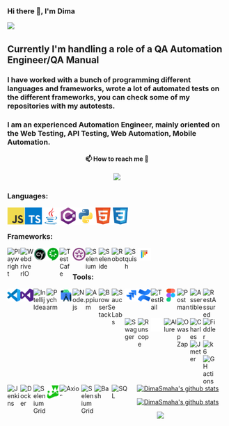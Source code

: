 ### Hi there 👋, I'm Dima

![](https://komarev.com/ghpvc/?username=DimaSmaha&style=flat-square&color=brightgreen)

## Currently I'm handling a role of a QA Automation Engineer/QA Manual
### I have worked with a bunch of programming different languages and frameworks, wrote a lot of automated tests on the different frameworks, you can check some of my repositories with my autotests.
### I am an experienced Automation Engineer, mainly oriented on the Web Testing, API Testing, Web Automation, Mobile Automation.

<h4 align="center">
  📫 How to reach me 💬
</h1>
<p align="center">
<a href="https://www.linkedin.com/in/dmytro-smaha/" target="_blank">
  <img height="32" src="https://cdn-icons-png.flaticon.com/512/1377/1377213.png"/>
</a>
</p>

### Languages:

<img align="left" alt="JavaScript" width="40px" src="https://github.com/devicons/devicon/blob/master/icons/javascript/javascript-original.svg" />
<img align="left" alt="TypeScript" width="40px" src="https://github.com/devicons/devicon/blob/master/icons/typescript/typescript-original.svg" />
<img align="left" alt="Java" width="40px" src="https://github.com/devicons/devicon/blob/master/icons/java/java-original.svg" />
<img align="left" alt="C#" width="40px" src="https://github.com/devicons/devicon/blob/master/icons/csharp/csharp-original.svg" />
<img align="left" alt="Python" width="40px" src="https://github.com/devicons/devicon/blob/master/icons/python/python-original.svg" />
<img align="left" alt="HTML5" width="40px" src="https://github.com/devicons/devicon/blob/master/icons/html5/html5-original.svg" />
<img align="left" alt="CSS3" width="40px" src="https://github.com/devicons/devicon/blob/master/icons/css3/css3-original.svg" />
<br />
<br />

### Frameworks:
<img align="left" alt="Playwright" width="30px" src="https://playwright.dev/img/playwright-logo.svg" />
<img align="left" alt="WebdriverIO" width="30px" src="https://raw.githubusercontent.com/webdriverio/webdriverio-schematics/HEAD/.github/assets/logo.png" />
<img align="left" alt="Cypress" width="30px" src="https://raw.githubusercontent.com/vscode-icons/vscode-icons/a6526a9b865babf8d661779a5d1fff67672fce89/icons/file_type_cypress.svg" />
<img align="left" alt="Cucumber" width="30px" src="https://github.com/devicons/devicon/blob/master/icons/cucumber/cucumber-plain.svg" />
<img align="left" alt="TestCafe" width="30px" src="https://seeklogo.com/images/T/testcafe-logo-6161D2C53D-seeklogo.com.png" />
<img align="left" alt="Jasmine" width="30px" src="https://github.com/devicons/devicon/blob/master/icons/jasmine/jasmine-plain.svg" />
<img align="left" alt="Selenium" width="30px" src="https://seeklogo.com/images/S/selenium-logo-A1B53CEFB0-seeklogo.com.png" />
<img align="left" alt="Selenide" width="30px" src="https://pbs.twimg.com/profile_images/378800000484627924/ff1d3d03ad85234b0168493123816da2_400x400.png" />
<img align="left" alt="Robot" width="30px" src="https://seeklogo.com/images/R/robot-framework-logo-FED576FF0B-seeklogo.com.png" />
<img align="left" alt="Squish" width="30px" src="https://images.g2crowd.com/uploads/product/image/large_detail/large_detail_8fbd0a28d94c4dea3bfeeec0f5bb59eb/squish-gui-tester.png" />
<img align="left" alt="Pytest" width="30px" src="https://github.com/devicons/devicon/blob/master/icons/pytest/pytest-original.svg" />
<br />
<br />

### Tools:
<img align="left" alt="Visual Studio Code" width="30px" src="https://github.com/devicons/devicon/blob/master/icons/vscode/vscode-original.svg" />
<img align="left" alt="Visual Studio" width="30px" src="https://github.com/devicons/devicon/blob/master/icons/visualstudio/visualstudio-plain.svg" />
<img align="left" alt="Intellij Idea" width="30px" src="https://seeklogo.com/images/I/intellij-idea-logo-F0395EF783-seeklogo.com.png" />
<img align="left" alt="Pycharm" width="30px" src="https://upload.wikimedia.org/wikipedia/commons/1/1d/PyCharm_Icon.svg" />
<img align="left" alt="Android Studio" width="30px" src="https://github.com/devicons/devicon/blob/master/icons/androidstudio/androidstudio-original.svg" />
<img align="left" alt="Node.js" width="30px" src="https://cdn-icons-png.flaticon.com/512/5968/5968322.png" />
<img align="left" alt="Appium" width="30px" src="https://seeklogo.com/images/A/appium-logo-7A2DD5B4E3-seeklogo.com.png" />
<img align="left" alt="BrowserStack" width="30px" src="https://seeklogo.com/images/B/browserstack-logo-7649F95939-seeklogo.com.png" />
<img align="left" alt="Sauce Labs" width="30px" src="https://logosandtypes.com/wp-content/uploads/2023/03/sauce-labs.svg" />
<img align="left" alt="Jira" width="30px" src="https://github.com/devicons/devicon/blob/master/icons/jira/jira-original.svg" />
<img align="left" alt="Confluence" width="30px" src="https://github.com/devicons/devicon/blob/master/icons/confluence/confluence-original.svg" />
<img align="left" alt="TestRail" width="30px" src="https://media.gurock.com/gk-media/logos/TestRail%20Logo%20Square.svg" />
<img align="left" alt="Figma" width="30px" src="https://github.com/devicons/devicon/blob/master/icons/figma/figma-original.svg" />
<img align="left" alt="Postman" width="30px" src="https://cdn.icon-icons.com/icons2/3053/PNG/512/postman_alt_macos_bigsur_icon_189814.png" />
<img align="left" alt="Assertible" width="30px" src="https://assertible.com/fonts/logo.a9f30ec66525a738d596c0d72f1c4ee6.svg" />
<img align="left" alt="RestAssured" width="30px" src="https://miro.medium.com/v2/resize:fit:800/1*qmS-f8Pv72ZavjF22v-xiw.png" />
<img align="left" alt="Swagger" width="30px" src="https://upload.wikimedia.org/wikipedia/commons/a/ab/Swagger-logo.png" />
<img align="left" alt="Runscope" width="30px" src="https://www.runscope.com/static/img/public/share-image.png" />
<img align="left" alt="DevTools" width="30px" src="https://github.com/ChromeDevTools/devtools-logo/blob/master/logos/svg/chrome-devtools-square-responsive.svg" />
<img align="left" alt="Allure" width="30px" src="https://avatars.githubusercontent.com/u/5879127?s=200&v=4" />
<img align="left" alt="Owasp Zap" width="30px" src="https://avatars.githubusercontent.com/u/6716868?s=280&v=4" />
<img align="left" alt="Charles" width="30px" src="https://user-images.githubusercontent.com/15472/41327135-e4bf090c-6eca-11e8-9b76-032e8e2b0707.png" />
<img align="left" alt="Fiddler" width="30px" src="https://www.wizcase.com/wp-content/uploads/2022/03/en-fiddler-logo.jpg" />
<img align="left" alt="Jmeter" width="30px" src="https://jmeter.apache.org/images/jmeter_square.svg" />
<img align="left" alt="k6" width="30px" src="https://upload.wikimedia.org/wikipedia/commons/thumb/e/ef/K6-logo.svg/1058px-K6-logo.svg.png" />
<img align="left" alt="GH actions" width="30px" src="https://avatars.githubusercontent.com/u/44036562?s=200&v=4" />
<img align="left" alt="Jenkins" width="30px" src="https://cdn.worldvectorlogo.com/logos/jenkins-1.svg" />
<img align="left" alt="Docker" width="30px" src="https://cdn.worldvectorlogo.com/logos/docker-4.svg" />
<img align="left" alt="Selenium Grid" width="30px" src="https://www.selenium.dev/images/logos/grid.svg" />
<img align="left" alt="Jest" width="30px" src="https://raw.githubusercontent.com/bestofjs/bestofjs/master/apps/bestofjs-nextjs/public/logos/jest.dark.svg" />
<img align="left" alt="Axios" height="26px" width="50px" src="https://seeklogo.com/images/A/axios-logo-CD0C90458F-seeklogo.com.png" />
<img align="left" alt="Selenium Grid" width="30px" src="https://avatars.githubusercontent.com/u/6154722?s=200&v=4" />
<br />
<img align="left" alt="Bash" width="40px" src="https://upload.wikimedia.org/wikipedia/commons/4/4b/Bash_Logo_Colored.svg" />
<img align="left" alt="SQL" width="40px" src="https://cdn-icons-png.flaticon.com/512/5815/5815478.png" />



<br />
<br />
<br />
<br />
<br />
<br />

<!-- ![Top Langs] -->
<p align="center">
  <a href="https://github.com/DimaSmaha"><img src="https://github-readme-stats.vercel.app/api/top-langs/?username=DimaSmaha&layout=compact&theme=light&hide_border=true&show_icons=true&hide=kotlin" alt="DimaSmaha's github stats"></a>
</p>
<!-- Dima's github stats -->
<p align="center">
  <a href="https://github.com/DimaSmaha"><img src="https://github-readme-stats.vercel.app/api?username=DimaSmaha&show_icons=true&hide_border=true&theme=light" alt="DimaSmaha's github stats"></a>
</p>
<!-- Dima's Trophies -->
<p align="center">
  <a href="https://github.com/DimaSmaha/github-profile-trophy"><img src="https://github-profile-trophy.vercel.app/?username=DimaSmaha"></a>
</p>
  
<!--
**DimaSmaha/DimaSmaha** is a ✨ _special_ ✨ repository because its `README.md` (this file) appears on your GitHub profile.

Here are some ideas to get you started:

- 🔭 I’m currently working on ...
- 🌱 I’m currently learning ...
- 👯 I’m looking to collaborate on ...
- 🤔 I’m looking for help with ...
- 💬 Ask me about ...
- 📫 How to reach me: ...
- 😄 Pronouns: ...
- ⚡ Fun fact: ...
-->
